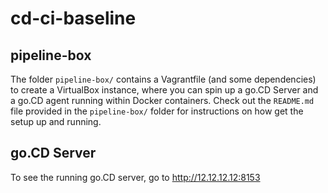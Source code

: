 # cd-ci-baseline

## pipeline-box
The folder ```pipeline-box/``` contains a Vagrantfile (and some dependencies) to create a VirtualBox instance, where you can spin up a go.CD Server and a go.CD agent running within Docker containers.
Check out the ```README.md``` file provided in the ```pipeline-box/``` folder for instructions on how get the setup up and running. 

## go.CD Server
To see the running go.CD server, go to http://12.12.12.12:8153
